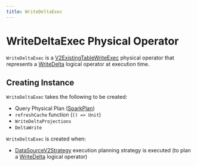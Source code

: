 ```yaml
---
title: WriteDeltaExec
---
```


# WriteDeltaExec Physical Operator

`WriteDeltaExec` is a [V2ExistingTableWriteExec](V2ExistingTableWriteExec.md) physical operator that represents a [WriteDelta](../logical-operators/WriteDelta.md) logical operator at execution time.

## Creating Instance

`WriteDeltaExec` takes the following to be created:

* <span id="query"> Query Physical Plan ([SparkPlan](SparkPlan.md))
* <span id="refreshCache"> `refreshCache` function (`() => Unit`)
* <span id="projections"> `WriteDeltaProjections`
* <span id="write"> `DeltaWrite`

`WriteDeltaExec` is created when:

* [DataSourceV2Strategy](../execution-planning-strategies/DataSourceV2Strategy.md) execution planning strategy is executed (to plan a [WriteDelta](../logical-operators/WriteDelta.md) logical operator)
